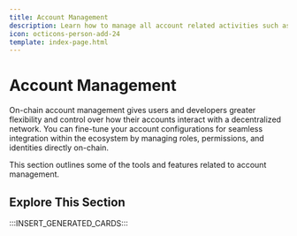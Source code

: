 ```yaml
---
title: Account Management
description: Learn how to manage all account related activities such as the creation, maintenance, and removal of proxies and identities.
icon: octicons-person-add-24
template: index-page.html
---
```


# Account Management

On-chain account management gives users and developers greater flexibility and control over how their accounts interact with a decentralized network. You can fine-tune your account configurations for seamless integration within the ecosystem by managing roles, permissions, and identities directly on-chain.

This section outlines some of the tools and features related to account management.

## Explore This Section

:::INSERT_GENERATED_CARDS:::